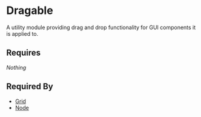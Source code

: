 # Dragable

A utility module providing drag and drop functionality for GUI components it is applied to.

## Requires

*Nothing*

## Required By

- [Grid](../../grid/grid.md)
- [Node](../../nodes/node.md)
